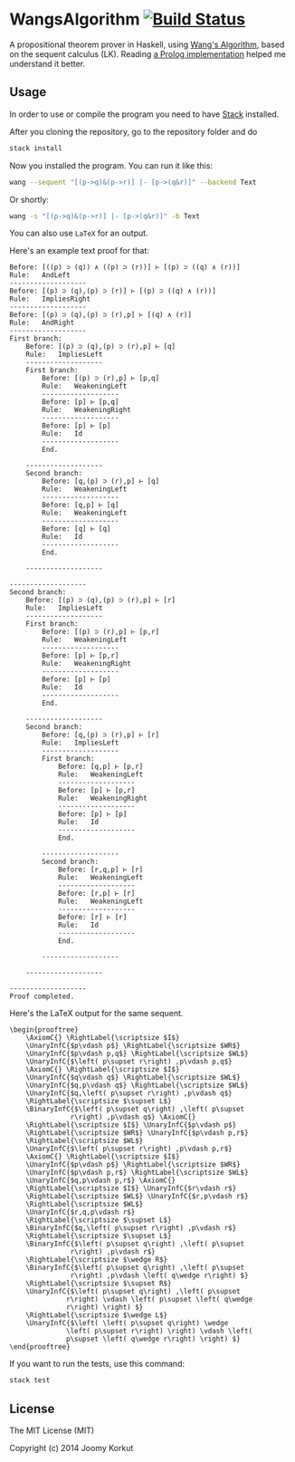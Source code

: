 WangsAlgorithm [![Build Status](https://secure.travis-ci.org/joom/WangsAlgorithm.svg)](http://travis-ci.org/joom/WangsAlgorithm)
==============

A propositional theorem prover in Haskell, using [Wang's Algorithm](http://www.cs.bham.ac.uk/research/projects/poplog/doc/popteach/wang), based on the sequent calculus (LK). Reading [a Prolog implementation](https://github.com/benhuds/Prolog) helped me understand it better.

## Usage

In order to use or compile the program you need to have [Stack](http://haskellstack.org) installed.

After you cloning the repository, go to the repository folder and do

```bash
stack install
```

Now you installed the program. You can run it like this:

```bash
wang --sequent "[(p->q)&(p->r)] |- [p->(q&r)]" --backend Text
```

Or shortly:

```bash
wang -s "[(p->q)&(p->r)] |- [p->(q&r)]" -b Text
```

You can also use `LaTeX` for an output.

Here's an example text proof for that:

```
Before: [((p) ⊃ (q)) ∧ ((p) ⊃ (r))] ⊢ [(p) ⊃ ((q) ∧ (r))]
Rule:   AndLeft
-------------------
Before: [(p) ⊃ (q),(p) ⊃ (r)] ⊢ [(p) ⊃ ((q) ∧ (r))]
Rule:   ImpliesRight
-------------------
Before: [(p) ⊃ (q),(p) ⊃ (r),p] ⊢ [(q) ∧ (r)]
Rule:   AndRight
-------------------
First branch:
    Before: [(p) ⊃ (q),(p) ⊃ (r),p] ⊢ [q]
    Rule:   ImpliesLeft
    -------------------
    First branch:
        Before: [(p) ⊃ (r),p] ⊢ [p,q]
        Rule:   WeakeningLeft
        -------------------
        Before: [p] ⊢ [p,q]
        Rule:   WeakeningRight
        -------------------
        Before: [p] ⊢ [p]
        Rule:   Id
        -------------------
        End.

    -------------------
    Second branch:
        Before: [q,(p) ⊃ (r),p] ⊢ [q]
        Rule:   WeakeningLeft
        -------------------
        Before: [q,p] ⊢ [q]
        Rule:   WeakeningLeft
        -------------------
        Before: [q] ⊢ [q]
        Rule:   Id
        -------------------
        End.

    -------------------

-------------------
Second branch:
    Before: [(p) ⊃ (q),(p) ⊃ (r),p] ⊢ [r]
    Rule:   ImpliesLeft
    -------------------
    First branch:
        Before: [(p) ⊃ (r),p] ⊢ [p,r]
        Rule:   WeakeningLeft
        -------------------
        Before: [p] ⊢ [p,r]
        Rule:   WeakeningRight
        -------------------
        Before: [p] ⊢ [p]
        Rule:   Id
        -------------------
        End.

    -------------------
    Second branch:
        Before: [q,(p) ⊃ (r),p] ⊢ [r]
        Rule:   ImpliesLeft
        -------------------
        First branch:
            Before: [q,p] ⊢ [p,r]
            Rule:   WeakeningLeft
            -------------------
            Before: [p] ⊢ [p,r]
            Rule:   WeakeningRight
            -------------------
            Before: [p] ⊢ [p]
            Rule:   Id
            -------------------
            End.

        -------------------
        Second branch:
            Before: [r,q,p] ⊢ [r]
            Rule:   WeakeningLeft
            -------------------
            Before: [r,p] ⊢ [r]
            Rule:   WeakeningLeft
            -------------------
            Before: [r] ⊢ [r]
            Rule:   Id
            -------------------
            End.

        -------------------

    -------------------

-------------------
Proof completed.
```

Here's the LaTeX output for the same sequent.

```
\begin{prooftree}
    \AxiomC{} \RightLabel{\scriptsize $I$}
    \UnaryInfC{$p\vdash p$} \RightLabel{\scriptsize $WR$}
    \UnaryInfC{$p\vdash p,q$} \RightLabel{\scriptsize $WL$}
    \UnaryInfC{$\left( p\supset r\right) ,p\vdash p,q$}
    \AxiomC{} \RightLabel{\scriptsize $I$}
    \UnaryInfC{$q\vdash q$} \RightLabel{\scriptsize $WL$}
    \UnaryInfC{$q,p\vdash q$} \RightLabel{\scriptsize $WL$}
    \UnaryInfC{$q,\left( p\supset r\right) ,p\vdash q$}
    \RightLabel{\scriptsize $\supset L$}
    \BinaryInfC{$\left( p\supset q\right) ,\left( p\supset
               r\right) ,p\vdash q$} \AxiomC{}
    \RightLabel{\scriptsize $I$} \UnaryInfC{$p\vdash p$}
    \RightLabel{\scriptsize $WR$} \UnaryInfC{$p\vdash p,r$}
    \RightLabel{\scriptsize $WL$}
    \UnaryInfC{$\left( p\supset r\right) ,p\vdash p,r$}
    \AxiomC{} \RightLabel{\scriptsize $I$}
    \UnaryInfC{$p\vdash p$} \RightLabel{\scriptsize $WR$}
    \UnaryInfC{$p\vdash p,r$} \RightLabel{\scriptsize $WL$}
    \UnaryInfC{$q,p\vdash p,r$} \AxiomC{}
    \RightLabel{\scriptsize $I$} \UnaryInfC{$r\vdash r$}
    \RightLabel{\scriptsize $WL$} \UnaryInfC{$r,p\vdash r$}
    \RightLabel{\scriptsize $WL$}
    \UnaryInfC{$r,q,p\vdash r$}
    \RightLabel{\scriptsize $\supset L$}
    \BinaryInfC{$q,\left( p\supset r\right) ,p\vdash r$}
    \RightLabel{\scriptsize $\supset L$}
    \BinaryInfC{$\left( p\supset q\right) ,\left( p\supset
               r\right) ,p\vdash r$}
    \RightLabel{\scriptsize $\wedge R$}
    \BinaryInfC{$\left( p\supset q\right) ,\left( p\supset
               r\right) ,p\vdash \left( q\wedge r\right) $}
    \RightLabel{\scriptsize $\supset R$}
    \UnaryInfC{$\left( p\supset q\right) ,\left( p\supset
              r\right) \vdash \left( p\supset \left( q\wedge
              r\right) \right) $}
    \RightLabel{\scriptsize $\wedge L$}
    \UnaryInfC{$\left( \left( p\supset q\right) \wedge
              \left( p\supset r\right) \right) \vdash \left(
              p\supset \left( q\wedge r\right) \right) $}
\end{prooftree}
```

If you want to run the tests, use this command:

```bash
stack test
```

## License

The MIT License (MIT)

Copyright (c) 2014 Joomy Korkut
